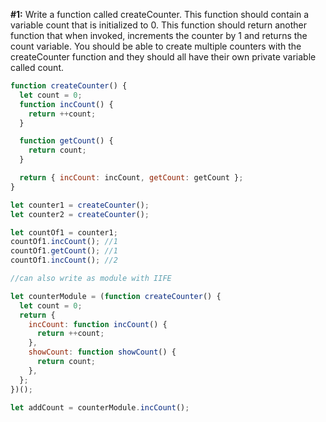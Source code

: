 
**#1:** 
Write a function called createCounter. This function should contain a variable count that is initialized to 0.
This function should return another function that when invoked, increments the counter by 1 and returns the count variable.
You should be able to create multiple counters with the createCounter function and they should all have their own private variable
called count.

```javascript
function createCounter() {
  let count = 0;
  function incCount() {
    return ++count;
  }

  function getCount() {
    return count;
  }

  return { incCount: incCount, getCount: getCount };
}

let counter1 = createCounter();
let counter2 = createCounter();

let countOf1 = counter1;
countOf1.incCount(); //1
countOf1.getCount(); //1
countOf1.incCount(); //2

//can also write as module with IIFE

let counterModule = (function createCounter() {
  let count = 0;
  return {
    incCount: function incCount() {
      return ++count;
    },
    showCount: function showCount() {
      return count;
    },
  };
})();

let addCount = counterModule.incCount();
```
